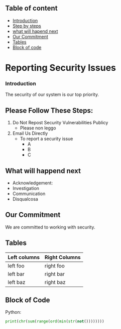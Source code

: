 
## Table of content 
- [Introduction](#Introduction)
- [Step by steps](#Please-Follow-These-Steps)
- [what will hapend next](#What-will-happend-next)
- [Our Commitment](#Our-Commitment)
- [Tables](#Tables)
- [Block of code](#Block-of-Code)

# Reporting Security Issues
### Introduction 
The security of our system is our top priority. 

## Please Follow These Steps: 
1. Do Not Repost Security Vulnerabilities Publicy
   - Please non leggo
2. Email Us Directly
   - To report a security issue
     - A
     - B
     - C

## What will happend next
- Acknowledgement:
- Investigation
- Communication
- Disqualcosa

## Our Commitment 
We are committed to working with security. 

## Tables
| Left columns | Right Columns |
| ------------ | ------------- | 
| left foo     |    right foo  |
| left bar     |    right bar  |
| left baz     |    right baz  |

## Block of Code
Python:
```python
print(chr(sum(range(ord(min(str(not())))))))
```
